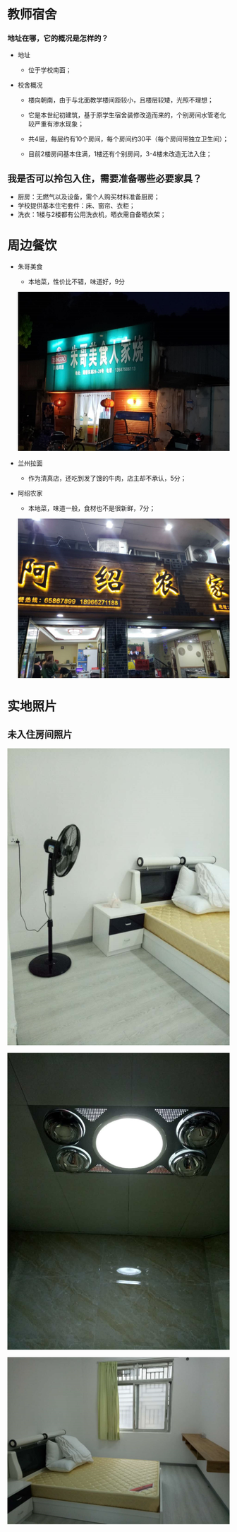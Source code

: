 # 教师宿舍

### 地址在哪，它的概况是怎样的？

- 地址

  - 位于学校南面；

- 校舍概况

  - 楼向朝南，由于与北面教学楼间距较小，且楼层较矮，光照不理想；

  - 它是本世纪初建筑，基于原学生宿舍装修改造而来的，个别房间水管老化较严重有渗水现象；

  - 共4层，每层约有10个房间，每个房间约30平（每个房间带独立卫生间）；

  - 目前2楼房间基本住满，1楼还有个别房间，3-4楼未改造无法入住；

    




## 我是否可以拎包入住，需要准备哪些必要家具？

- 厨房：无燃气以及设备，需个人购买材料准备厨房；
- 学校提供基本住宅套件：床、窗帘、衣柜；
- 洗衣：1楼与2楼都有公用洗衣机，晒衣需自备晒衣架；



# 周边餐饮

- 朱哥美食

  - 本地菜，性价比不错，味道好，9分

  ![1554557850374](media/1554557850374.png)

- 兰州拉面

  - 作为清真店，还吃到发了馊的牛肉，店主却不承认，5分；

- 阿绍农家

  - 本地菜，味道一般，食材也不是很新鲜，7分；

  ![1554558039688](media/1554558039688.png)



# 实地照片

## 未入住房间照片

![1547269900219](media/1547269900219.png)

![1547269913832](media/1547269913832.png)

![1547269922802](media/1547269922802.png)



